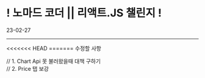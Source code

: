 <h1>
! 노마드 코더 || 리액트.JS 챌린지 !
</h1>

23-02-27

<hr>
<<<<<<< HEAD
=======
수정할 사항
<br>

// 1. Chart Api 못 불러왔을때 대책 구하기
<br>
// 2. Price 탭 보강
